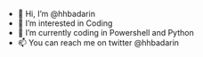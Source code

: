 - 👋 Hi, I’m @hhbadarin
- 👀 I’m interested in Coding 
- 🌱 I’m currently coding in Powershell and Python 
- 📫 You can reach me on twitter @hhbadarin
<!---
hhbadarin/hhbadarin is a ✨ special ✨ repository because its `README.md` (this file) appears on your GitHub profile.
You can click the Preview link to take a look at your changes.
--->
